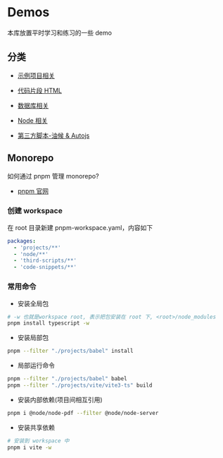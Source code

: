 # Demos

本库放置平时学习和练习的一些 demo

## 分类

- [示例项目相关](https://github.com/lorainwings/demos/tree/master/projects/)

- [代码片段 HTML](https://github.com/lorainwings/demos/tree/master/code-snippets/)

- [数据库相关](https://github.com/lorainwings/demos/tree/master/database/)

- [Node 相关](https://github.com/lorainwings/demos/tree/master/node/)

- [第三方脚本-油候 & Autojs](https://github.com/lorainwings/demos/tree/master/third-scripts/)

## Monorepo

如何通过 pnpm 管理 monorepo?

- [pnpm 官网](https://www.pnpm.cn/configuring)

### 创建 workspace

在 root 目录新建 pnpm-workspace.yaml，内容如下

```yaml
packages:
  - 'projects/**'
  - 'node/**'
  - 'third-scripts/**'
  - 'code-snippets/**'
```

### 常用命令

- 安装全局包

```sh
# -w 也就是workspace root, 表示把包安装在 root 下, <root>/node_modules
pnpm install typescript -w
```

- 安装局部包

```sh
pnpm --filter "./projects/babel" install
```

- 局部运行命令

```sh
pnpm --filter "./projects/babel" babel
pnpm --filter "./projects/vite/vite3-ts" build
```

- 安装内部依赖(项目间相互引用)

```sh
pnpm i @node/node-pdf --filter @node/node-server
```

- 安装共享依赖

```sh
# 安装到 workspace 中
pnpm i vite -w
```

